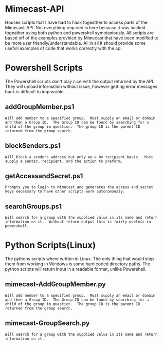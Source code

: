 # Mimecast-API
Houses scripts that I have had to hack togeather to access parts of the Mimecast-API.  Not everything required is here because it was hacked togeather using both python and powershell symotaniously.  All scripts are based off of the examples provided by Mimecast that have been modified to be more user friendly/understandable. All in all it should provide some usefull examples of code that works correctly with the api.


# Powershell Scripts
The Powershell scripts don't play nice with the output returned by the API. They will upload information
without issue, however getting error messages back is difficult to impossible.

## addGroupMember.ps1
	Will add member to a specified group.  Must supply an email or domain and then a Group ID.  The Group ID can be found by searching for a child of the group in question.  The group ID is the parent ID returned from the group search.
	
## blockSenders.ps1
	Will block a senders address but only on a by recipient basis.  Must supply a sender, recipient, and the action to preform.
	
## getAccessandSecret.ps1
	Prompts you to login to Mimecast and generates the access and secret keys necessary to have other scripts work autonomously.
	
## searchGroups.ps1
	Will search for a group with the supplied value in its name and return information on it.  Without return output this is fairly useless in powershell.
	
# Python Scripts(Linux)
The pythons scripts where written in Linux.  The only thing that would stop them from working in Windows is some hard coded directory paths.
The python scripts will return input in a readable format, unlike Powershell.

## mimecast-AddGroupMember.py
	Will add member to a specified group.  Must supply an email or domain and then a Group ID.  The Group ID can be found by searching for a child of the group in question.  The group ID is the parent ID returned from the group search.
	
## mimecast-GroupSearch.py
	Will search for a group with the supplied value in its name and return information on it.
